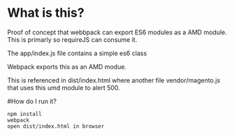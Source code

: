 # What is this?

Proof of concept that webbpack can export ES6 modules as a AMD module. This is primarly so requireJS can consume it.

The app/index.js file contains a simple es6 class

Webpack exports this as an AMD modue.

This is referenced in dist/index.html where another file vendor/magento.js that uses this umd module to alert 500.


#How do I run it?

    npm install
    webpack
    open dist/index.html in browser
